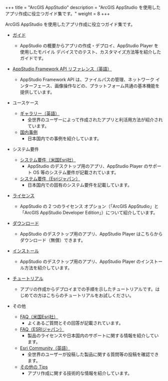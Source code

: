 +++
title = "ArcGIS AppStudio"
description = "ArcGIS AppStudio を使用したアプリ作成に役立つガイド集です。"
weight = 8
+++

ArcGIS AppStudio を使用したアプリ作成に役立つガイド集です。


* [ガイド](https://doc.arcgis.com/ja/appstudio/configure-apps/guidedtour.htm)
  * AppStudio の概要からアプリの作成・デプロイ、AppStudio Player を使用したモバイル デバイスでのテスト、カスタマイズ方法等を紹介したガイドです。

* [AppStudio Framework API リファレンス（英語）](https://developers.arcgis.com/appstudio/api-reference/)
  * AppStudio Framework API は、ファイルパスの管理、ネットワーク インターフェース、画像操作などの、プラットフォーム共通の基本機能を提供しています。

* ユースケース
  * [ギャラリー（英語）](https://doc.arcgis.com/en/appstudio/gallery/?lg=en)
    * 全世界のユーザーによって作成されたアプリと利活用方法が紹介されています。
  * [国内事例](https://www.esrij.com/case-studies/list/?word=&tx_products%5B%5D=773&action=send)
    * 日本国内での事例を紹介しています。

* システム要件
  * [システム要件（米国Esri社）](https://doc.arcgis.com/ja/appstudio/configure-apps/systemrequirements.htm)
    * AppStudio のデスクトップ用のアプリ、AppStudio Player のサポート OS 等のシステム要件が記載されています。
  * [システム要件（Esriジャパン）](https://www.esrij.com/products/arcgis-appstudio/environments/)
    * 日本国内での固有のシステム要件を記載しています。

* [ライセンス](https://doc.arcgis.com/ja/appstudio/configure-apps/licenseappstudio.htm)
  * AppStudio の 2 つのライセンス オプション（「ArcGIS AppStudio」と「ArcGIS AppStudio Developer Edition」）について紹介しています。

* [ダウンロード](https://www.esri.com/ja-jp/arcgis/products/arcgis-appstudio/resources#settingup)
  * AppStudio のデスクトップ用のアプリ、AppStudio Player はこちらからダウンロード（無償）できます。

* [インストール](https://doc.arcgis.com/ja/appstudio/configure-apps/installappstudio.htm)
  * AppStudio のデスクトップ用のアプリ、AppStudio Player のインストール方法を紹介しています。

* [チュートリアル](https://learn.arcgis.com/ja/paths/try-appstudio/)
  * アプリの作成からデプロイまでの手順を示したチュートリアルです。はじめての方はこちらのチュートリアルをお試しください。

* その他
  * [FAQ（米国Esri社）](https://doc.arcgis.com/ja/appstudio/configure-apps/faq.htm)
    * よくあるご質問とその回答が記載されています。
  * [FAQ（ESRIジャパン）](https://www.esrij.com/products/arcgis-appstudio/faq/)
    * 製品のライセンスや日本国内のサポートに関する情報を紹介しています。
  * [Esri Community（英語）](https://community.esri.com/t5/arcgis-appstudio-questions/bd-p/arcgis-appstudio-questions)
    * 全世界のユーザーが投稿した製品に関する質問等の投稿を確認できます。
  * [その他の Tips](./faq)
    * アプリ作成に関する技術的な情報を紹介しています。
